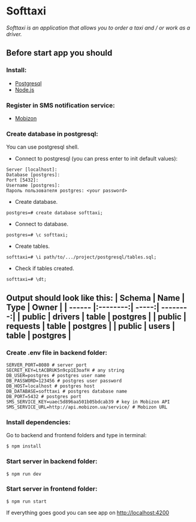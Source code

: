 # Softtaxi  
_Softtaxi is an application that allows you to order a taxi and / or work as a driver._
## Before start app you should
### Install:
* [Postgresql](https://www.postgresql.org/download)
* [Node.js](https://nodejs.org/)
### Register in SMS notification service:
* [Mobizon](https://mobizon.ua)
  
### Create database in postgresql:

You can use postgresql shell.

* Connect to postgresql (you can press enter to init default values): 
```Shell Session
Server [localhost]:
Database [postgres]:
Port [5432]:
Username [postgres]:
Пароль пользователя postgres: <your password>
```
* Create database.

```Shell Session
postgres=# create database softtaxi;
```

* Connect to database.

```Shell Session
postgres=# \c softtaxi;
```
* Create tables.

```Shell Session
softtaxi=# \i path/to/.../project/postgresql/tables.sql;
```

* Check if tables created.
```Shell Session
softtaxi=# \dt;
```
Output should look like this:
| Schema | Name     | Type  | Owner    |
| ------ |:--------:| -----:| --------:|
| public | drivers  | table | postgres |
| public | requests | table | postgres |
| public | users    | table | postgres |
---
### Create .env file in backend folder:

```.properties
SERVER_PORT=8080 # server port
SECRET_KEY=LtACBRUK5n9cp1E3oafH # any string
DB_USER=postgres # postgres user name
DB_PASSWORD=123456 # postgres user password
DB_HOST=localhost # postgres host
DB_DATABASE=softtaxi # postgres database name
DB_PORT=5432 # postgres port
SMS_SERVICE_KEY=uaec5d896aa501b05bdcab39 # key in Mobizon API
SMS_SERVICE_URL=http://api.mobizon.ua/service/ # Mobizon URL
```
### Install dependencies:
Go to backend and frontend folders and type in terminal:
```Shell Session
$ npm install
```

### Start server in backend folder: 
```Shell Session
$ npm run dev
```
### Start server in frontend folder: 
```Shell Session
$ npm run start
```

If everything goes good you can see app on [http://localhost:4200](http://localhost:4200)
